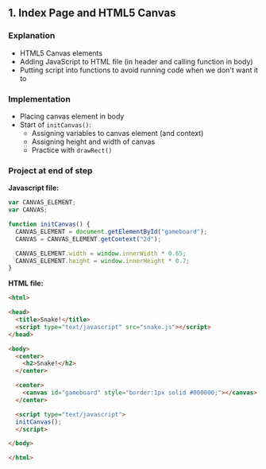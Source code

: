 ## 1. Index Page and HTML5 Canvas

### Explanation
* HTML5 Canvas elements
* Adding JavaScript to HTML file (in header and calling function in body)
* Putting script into functions to avoid running code when we don't want it to

### Implementation
* Placing canvas element in body
* Start of `initCanvas()`:
    * Assigning variables to canvas element (and context)
    * Assigning height and width of canvas
    * Practice with `drawRect()`

### Project at end of step

**Javascript file:**
```javascript
var CANVAS_ELEMENT;
var CANVAS;

function initCanvas() {
  CANVAS_ELEMENT = document.getElementById("gameboard");
  CANVAS = CANVAS_ELEMENT.getContext("2d");

  CANVAS_ELEMENT.width = window.innerWidth * 0.65;
  CANVAS_ELEMENT.height = window.innerHeight * 0.7;
}
```

**HTML file:**
```html
<html>

<head>
  <title>Snake!</title>
  <script type="text/javascript" src="snake.js"></script>
</head>

<body>
  <center>
    <h2>Snake!</h2>
  </center>

  <center>
    <canvas id="gameboard" style="border:1px solid #000000;"></canvas>
  </center>

  <script type="text/javascript">
  initCanvas();
  </script>

</body>

</html>
```